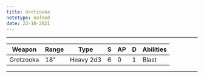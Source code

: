 ```yaml
---
title: Grotzooka
notetype: nofeed
date: 23-10-2021
---
```


---

| Weapon    | Range | Type      | S   | AP  | D   | Abilities |
| --------- | ----- | --------- | --- | --- | --- | --------- |
| Grotzooka | 18"   | Heavy 2d3 | 6   | 0   | 1   | Blast     | 

---